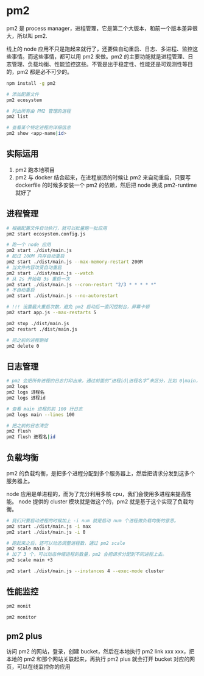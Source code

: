 # pm2

pm2 是 process manager，进程管理，它是第二个大版本，和前一个版本差异很大，所以叫 pm2.

线上的 node 应用不只是跑起来就行了，还要做自动重启、日志、多进程、监控这些事情。而这些事情，都可以用 pm2 来做。pm2 的主要功能就是进程管理、日志管理、负载均衡、性能监控这些。不管是出于稳定性、性能还是可观测性等目的，pm2 都是必不可少的。

```sh
npm install -g pm2

# 添加配置文件
pm2 ecosystem

# 列出所有由 PM2 管理的进程
pm2 list

# 查看某个特定进程的详细信息
pm2 show <app-name|id>
```

## 实际运用

1. pm2 跑本地项目
2. pm2 与 docker 结合起来，在进程崩溃的时候让 pm2 来自动重启，只要写 dockerfile 的时候多安装一个 pm2 的依赖，然后把 node 换成 pm2-runtime 就好了

## 进程管理

```sh
# 根据配置文件自动执行，就可以批量跑一批应用
pm2 start ecosystem.config.js

# 跑一个 node 应用
pm2 start ./dist/main.js
# 超过 200M 内存自动重启
pm2 start ./dist/main.js --max-memory-restart 200M
# 当文件内容改变自动重启
pm2 start ./dist/main.js --watch
# 从 2s 开始每 3s 重启一次
pm2 start ./dist/main.js --cron-restart "2/3 * * * * *"
# 不自动重启
pm2 start ./dist/main.js --no-autorestart

# !!! 设置最大重启次数，避免 pm2 启动后一直闪控制台，屏幕卡顿
pm2 start app.js --max-restarts 5

pm2 stop ./dist/main.js
pm2 restart ./dist/main.js

# 把之前的进程删掉
pm2 delete 0
```

## 日志管理

```sh
# pm2 会把所有进程的日志打印出来，通过前面的“进程id|进程名字”来区分，比如 0|main，而且它会把它写到日志文件里，在 ~/.pm2/logs 下，以“进程名-out.log”和“进程名-error.log”分别保存不同进程的日志，比如 main-out.log 里保存了 main 进程的正常日志，而 main-error.log 里保存了它的报错日志
pm2 logs
pm2 logs 进程名
pm2 logs 进程id

# 查看 main 进程的前 100 行日志
pm2 logs main --lines 100

# 把之前的日志清空
pm2 flush
pm2 flush 进程名|id
```

## 负载均衡

pm2 的负载均衡，是把多个进程分配到多个服务器上，然后把请求分发到这多个服务器上。

node 应用是单进程的，而为了充分利用多核 cpu，我们会使用多进程来提高性能。
node 提供的 cluster 模块就是做这个的，pm2 就是基于这个实现了负载均衡。

```sh
# 我们只要启动进程的时候加上 -i num 就是启动 num 个进程做负载均衡的意思。
pm2 start ./dist/main.js -i max
pm2 start ./dist/main.js -i 0

# 跑起来之后，还可以动态调整进程数，通过 pm2 scale
pm2 scale main 3
# 加了 3 个，可以动态伸缩进程的数量，pm2 会把请求分配到不同进程上去。
pm2 scale main +3

pm2 start ./dist/main.js --instances 4 --exec-mode cluster
```

## 性能监控

```sh
pm2 monit

pm2 monitor
```

## pm2 plus

访问 pm2 的网站，登录，创建 bucket，然后在本地执行 pm2 link xxx xxx，把本地的 pm2 和那个网站关联起来，再执行 pm2 plus 就会打开 bucket 对应的网页，可以在线监控你的应用
